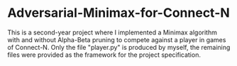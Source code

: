 # Adversarial-Minimax-for-Connect-N

This is a second-year project where I implemented a Minimax algorithm with and without Alpha-Beta pruning to compete against a player in games of Connect-N. Only the file "player.py" is produced by myself, the remaining files were provided as the framework for the project specification.
